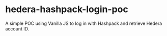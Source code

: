 # hedera-hashpack-login-poc
A simple POC using Vanilla JS to log in with Hashpack and retrieve Hedera account ID.
